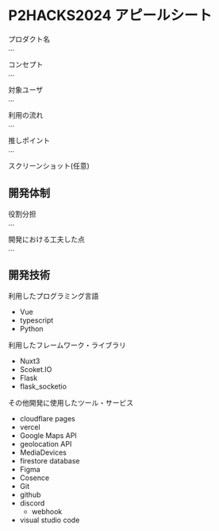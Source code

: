 # P2HACKS2024 アピールシート 

プロダクト名  
... 

コンセプト  
...  

対象ユーザ  
...  

利用の流れ  
...  

推しポイント  
...  

スクリーンショット(任意)  

## 開発体制  

役割分担  
...  

開発における工夫した点  
...  

## 開発技術 

利用したプログラミング言語  
- Vue
- typescript
- Python

利用したフレームワーク・ライブラリ  
- Nuxt3
- Scoket.IO
- Flask
- flask_socketio

その他開発に使用したツール・サービス
- cloudflare pages
- vercel
- Google Maps API
- geolocation API
- MediaDevices
- firestore database
- Figma
- Cosence
- Git
- github
- discord
  - webhook
- visual studio code
